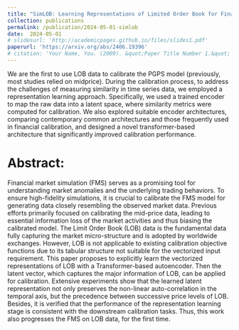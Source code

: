 ```yaml
---
title: "SimLOB: Learning Representations of Limited Order Book for Financial Market Simulation"
collection: publications
permalink: /publication/2024-05-01-simlob
date:  2024-05-01
# slidesurl: 'http://academicpages.github.io/files/slides1.pdf'
paperurl: 'https://arxiv.org/abs/2406.19396'
# citation: 'Your Name, You. (2009). &quot;Paper Title Number 1.&quot; <i>Journal 1</i>. 1(1).'
---
```


We are the first to use LOB data to calibrate the PGPS model (previously, most studies relied on midprice). During the calibration process, to address the challenges of measuring similarity in time series data, we employed a representation learning approach. Specifically, we used a trained encoder to map the raw data into a latent space, where similarity metrics were computed for calibration. We also explored suitable encoder architectures, comparing contemporary common architectures and those frequently used in financial calibration, and designed a novel transformer-based architecture that significantly improved calibration performance.

# Abstract:
Financial market simulation (FMS) serves as a promising tool for understanding market anomalies and the underlying trading behaviors. To ensure high-fidelity simulations, it is crucial to calibrate the FMS model for generating data closely resembling the observed market data. Previous efforts primarily focused on calibrating the mid-price data, leading to essential information loss of the market activities and thus biasing the calibrated model. The Limit Order Book (LOB) data is the fundamental data fully capturing the market micro-structure and is adopted by worldwide exchanges. However, LOB is not applicable to existing calibration objective functions due to its tabular structure not suitable for the vectorized input requirement. This paper proposes to explicitly learn the vectorized representations of LOB with a Transformer-based autoencoder. Then the latent vector, which captures the major information of LOB, can be applied for calibration. Extensive experiments show that the learned latent representation not only preserves the non-linear auto-correlation in the temporal axis, but the precedence between successive price levels of LOB. Besides, it is verified that the performance of the representation learning stage is consistent with the downstream calibration tasks. Thus, this work also progresses the FMS on LOB data, for the first time.

